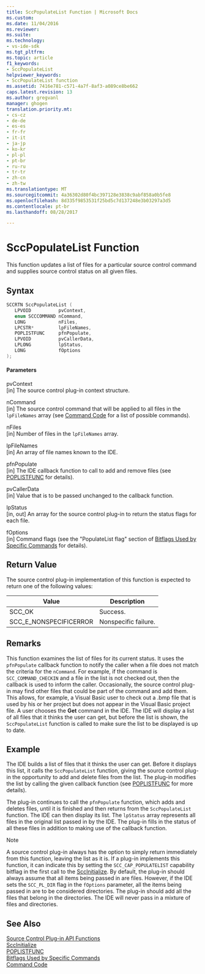 ```yaml
---
title: SccPopulateList Function | Microsoft Docs
ms.custom: 
ms.date: 11/04/2016
ms.reviewer: 
ms.suite: 
ms.technology:
- vs-ide-sdk
ms.tgt_pltfrm: 
ms.topic: article
f1_keywords:
- SccPopulateList
helpviewer_keywords:
- SccPopulateList function
ms.assetid: 7416e781-c571-4a7f-8af3-a089ce8be662
caps.latest.revision: 13
ms.author: gregvanl
manager: ghogen
translation.priority.mt:
- cs-cz
- de-de
- es-es
- fr-fr
- it-it
- ja-jp
- ko-kr
- pl-pl
- pt-br
- ru-ru
- tr-tr
- zh-cn
- zh-tw
ms.translationtype: MT
ms.sourcegitcommit: 4a36302d80f4bc397128e3838c9abf858a0b5fe8
ms.openlocfilehash: 8d335f9853531f25bd5c7d137248e3b03297a3d5
ms.contentlocale: pt-br
ms.lasthandoff: 08/28/2017

---
```

# <a name="sccpopulatelist-function"></a>SccPopulateList Function
This function updates a list of files for a particular source control command and supplies source control status on all given files.  
  
## <a name="syntax"></a>Syntax  
  
```cpp  
SCCRTN SccPopulateList (  
   LPVOID          pvContext,  
   enum SCCCOMMAND nCommand,  
   LONG            nFiles,  
   LPCSTR*         lpFileNames,  
   POPLISTFUNC     pfnPopulate,  
   LPVOID          pvCallerData,  
   LPLONG          lpStatus,  
   LONG            fOptions  
);  
```  
  
#### <a name="parameters"></a>Parameters  
 pvContext  
 [in] The source control plug-in context structure.  
  
 nCommand  
 [in] The source control command that will be applied to all files in the `lpFileNames` array (see [Command Code](../extensibility/command-code-enumerator.md) for a list of possible commands).  
  
 nFiles  
 [in] Number of files in the `lpFileNames` array.  
  
 lpFileNames  
 [in] An array of file names known to the IDE.  
  
 pfnPopulate  
 [in] The IDE callback function to call to add and remove files (see [POPLISTFUNC](../extensibility/poplistfunc.md) for details).  
  
 pvCallerData  
 [in] Value that is to be passed unchanged to the callback function.  
  
 lpStatus  
 [in, out] An array for the source control plug-in to return the status flags for each file.  
  
 fOptions  
 [in] Command flags (see the "PopulateList flag" section of [Bitflags Used by Specific Commands](../extensibility/bitflags-used-by-specific-commands.md) for details).  
  
## <a name="return-value"></a>Return Value  
 The source control plug-in implementation of this function is expected to return one of the following values:  
  
|Value|Description|  
|-----------|-----------------|  
|SCC_OK|Success.|  
|SCC_E_NONSPECIFICERROR|Nonspecific failure.|  
  
## <a name="remarks"></a>Remarks  
 This function examines the list of files for its current status. It uses the `pfnPopulate` callback function to notify the caller when a file does not match the criteria for the `nCommand`. For example, if the command is `SCC_COMMAND_CHECKIN` and a file in the list is not checked out, then the callback is used to inform the caller. Occasionally, the source control plug-in may find other files that could be part of the command and add them. This allows, for example, a Visual Basic user to check out a .bmp file that is used by his or her project but does not appear in the Visual Basic project file. A user chooses the **Get** command in the IDE. The IDE will display a list of all files that it thinks the user can get, but before the list is shown, the `SccPopulateList` function is called to make sure the list to be displayed is up to date.  
  
## <a name="example"></a>Example  
 The IDE builds a list of files that it thinks the user can get. Before it displays this list, it calls the `SccPopulateList` function, giving the source control plug-in the opportunity to add and delete files from the list. The plug-in modifies the list by calling the given callback function (see [POPLISTFUNC](../extensibility/poplistfunc.md) for more details).  
  
 The plug-in continues to call the `pfnPopulate` function, which adds and deletes files, until it is finished and then returns from the `SccPopulateList` function. The IDE can then display its list. The `lpStatus` array represents all files in the original list passed in by the IDE. The plug-in fills in the status of all these files in addition to making use of the callback function.  
  
> [!NOTE]
>  A source control plug-in always has the option to simply return immediately from this function, leaving the list as it is. If a plug-in implements this function, it can indicate this by setting the `SCC_CAP_POPULATELIST` capability bitflag in the first call to the [SccInitialize](../extensibility/sccinitialize-function.md). By default, the plug-in should always assume that all items being passed in are files. However, if the IDE sets the `SCC_PL_DIR` flag in the `fOptions` parameter, all the items being passed in are to be considered directories. The plug-in should add all the files that belong in the directories. The IDE will never pass in a mixture of files and directories.  
  
## <a name="see-also"></a>See Also  
 [Source Control Plug-in API Functions](../extensibility/source-control-plug-in-api-functions.md)   
 [SccInitialize](../extensibility/sccinitialize-function.md)   
 [POPLISTFUNC](../extensibility/poplistfunc.md)   
 [Bitflags Used by Specific Commands](../extensibility/bitflags-used-by-specific-commands.md)   
 [Command Code](../extensibility/command-code-enumerator.md)

